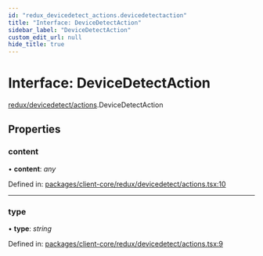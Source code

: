 ```yaml
---
id: "redux_devicedetect_actions.devicedetectaction"
title: "Interface: DeviceDetectAction"
sidebar_label: "DeviceDetectAction"
custom_edit_url: null
hide_title: true
---
```


# Interface: DeviceDetectAction

[redux/devicedetect/actions](../modules/redux_devicedetect_actions.md).DeviceDetectAction

## Properties

### content

• **content**: *any*

Defined in: [packages/client-core/redux/devicedetect/actions.tsx:10](https://github.com/xr3ngine/xr3ngine/blob/66a84a950/packages/client-core/redux/devicedetect/actions.tsx#L10)

___

### type

• **type**: *string*

Defined in: [packages/client-core/redux/devicedetect/actions.tsx:9](https://github.com/xr3ngine/xr3ngine/blob/66a84a950/packages/client-core/redux/devicedetect/actions.tsx#L9)
